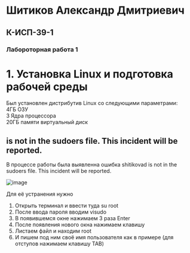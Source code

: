 <h1> Шитиков Александр Дмитриевич </h1>
 <h2> К-ИСП-39-1 </h2> 
 <h3>Лабороторная работа 1</h3> 
     
 <h1> 1. Установка Linux и подготовка рабочей среды </h1> 

Был установлен дистрибутив Linux со следующими параметрами:  
4ГБ ОЗУ  
3 Ядра процессора  
20ГБ памяти виртуальный диск

<h2> is not in the sudoers file. This incident will be reported.</h2>
В процессе работы была выявленна ошибка shitikovad is not in the sudoers file. This incident will
be reported.  

![image](https://github.com/user-attachments/assets/19af23ad-4aa2-47bc-a990-b96315857257)

Для её устранения нужно    
1) Открыть терминал и ввести туда su root  
2) После ввода пароля вводим visudo  
3) В появившемся окне нажимаем 3 раза Enter  
4) После появления нового окна нажимаем клавишу <Insert>  
5) Листаем файл и находим root  
6) И пишем под ним своё имя пользователя как в примере (для отступов нажимаем клавишу TAB)  

